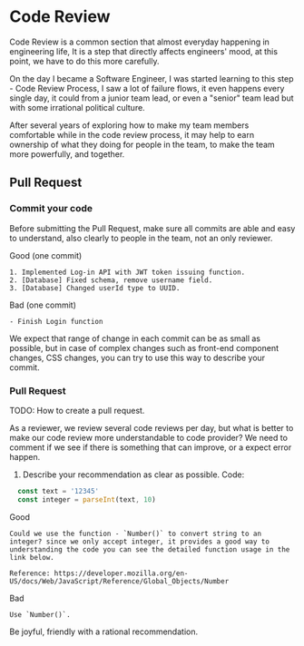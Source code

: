 # Code Review

Code Review is a common section that almost everyday happening in engineering life, 
It is a step that directly affects engineers' mood, at this point, we have to do this more carefully.

On the day I became a Software Engineer, I was started learning to this step - Code Review Process, I saw a lot of failure flows, it even happens every single day, it could from a junior team lead, or even a "senior" team lead but with some irrational political culture.

After several years of exploring how to make my team members comfortable while in the code review process, it may help to earn ownership of what they doing for people in the team, to make the team more powerfully, and together.

## Pull Request

### Commit your code
Before submitting the Pull Request, make sure all commits are able and easy to understand, also clearly to people in the team, not an only reviewer.

Good (one commit)
```
1. Implemented Log-in API with JWT token issuing function.
2. [Database] Fixed schema, remove username field.
3. [Database] Changed userId type to UUID.
```

Bad (one commit)
```
- Finish Login function
```

We expect that range of change in each commit can be as small as possible, but in case of complex changes such as front-end component changes, CSS changes, you can try to use this way to describe your commit.

### Pull Request
TODO: How to create a pull request.

As a reviewer, we review several code reviews per day, but what is better to make our code review more understandable to code provider? We need to comment if we see if there is something that can improve, or a expect error happen.

1. Describe your recommendation as clear as possible.
Code: 
```javascript
  const text = '12345'
  const integer = parseInt(text, 10)
```

Good
```
Could we use the function - `Number()` to convert string to an integer? since we only accept integer, it provides a good way to understanding the code you can see the detailed function usage in the link below.

Reference: https://developer.mozilla.org/en-US/docs/Web/JavaScript/Reference/Global_Objects/Number
```

Bad
```
Use `Number()`.
```

Be joyful, friendly with a rational recommendation.